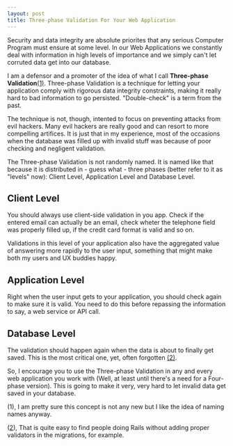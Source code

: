 ```yaml
---
layout: post
title: Three-phase Validation For Your Web Application
---
```


<span class="drops">S</span>ecurity and data integrity are absolute priorites that any serious Computer Program must ensure at some level. In our Web Applications we constantly deal with information in high levels of importance and we simply can't let corruted data get into our database.

I am a defensor and a promoter of the idea of what I call **Three-phase Validation**<a href="#foot-link-1">(1)</a>. Three-phase Validation is a technique for letting your application comply with rigorous data integrity constraints, making it really hard to bad information to go persisted. "Double-check" is a term from the past.

The technique is not, though, intented to focus on preventing attacks from evil hackers. Many evil hackers are really good and can resort to more compelling artifices. It is just that in my experience, most of the occasions when the database was filled up with invalid stuff was because of poor checking and negligent validation.

The Three-phase Validation is not randomly named. It is named like that because it is distributed in - guess what - three phases (better refer to it as "levels" now): Client Level, Application Level and Database Level.

## Client Level

You should always use client-side validation in you app. Check if the entered email can actually be an email, check wheter the telephone field was properly filled up, if the credit card format is valid and so on.

Validations in this level of your application also have the aggregated value of answering more rapidly to the user input, something that might make both my users and UX buddies happy.

## Application Level

Right when the user input gets to your application, you should check again to make sure it is valid. You need to do this before repassing the information to say, a web service or API call.

## Database Level

The validation should happen again when the data is about to finally get saved. This is the most critical one, yet, often forgotten <a href="#foot-link-1">(2)</a>.

So, I encourage you to use the Three-phase Validation in any and every web application you work with (Well, at least until there's a need for a Four-phase version). This is going to make it very, very hard to let invalid data get saved in your database.

<p class="foot-link" id="foot-link-1">(1), I am pretty sure this concept is not any new but I like the idea of naming names anyway.</p>

<p class="foot-link" id="foot-link-1">(<a href="https://twitter.com/fnando/status/210878053239373824">2</a>), That is quite easy to find people doing Rails without adding proper validators in the migrations, for example.</p>

